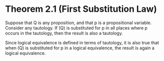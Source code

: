 # Theorem 2.1 (First Substitution Law)
Suppose that Q is any proposition, and that p is a propositional variable. Consider any tautology. If (Q) is substituted for p in all places where p occurs in the tautology, then the result is also a tautology.

Since logical equivalence is defined in terms of tautology, it is also true that when (Q) is substituted for p in a logical equivalence, the result is again a logical equivalence. 